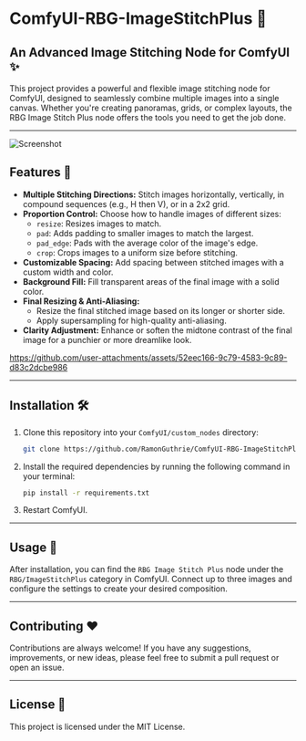 # ComfyUI-RBG-ImageStitchPlus 🧩

## An Advanced Image Stitching Node for ComfyUI ✨

This project provides a powerful and flexible image stitching node for ComfyUI, designed to seamlessly combine multiple images into a single canvas. Whether you're creating panoramas, grids, or complex layouts, the RBG Image Stitch Plus node offers the tools you need to get the job done.

---
![Screenshot](https://github.com/user-attachments/assets/9bc5e84f-4d33-46d5-b5c1-0fc21ef7699d)
## Features 🚀

-   **Multiple Stitching Directions:** Stitch images horizontally, vertically, in compound sequences (e.g., H then V), or in a 2x2 grid.
-   **Proportion Control:** Choose how to handle images of different sizes:
    -   `resize`: Resizes images to match.
    -   `pad`: Adds padding to smaller images to match the largest.
    -   `pad_edge`: Pads with the average color of the image's edge.
    -   `crop`: Crops images to a uniform size before stitching.
-   **Customizable Spacing:** Add spacing between stitched images with a custom width and color.
-   **Background Fill:** Fill transparent areas of the final image with a solid color.
-   **Final Resizing & Anti-Aliasing:**
    -   Resize the final stitched image based on its longer or shorter side.
    -   Apply supersampling for high-quality anti-aliasing.
-   **Clarity Adjustment:** Enhance or soften the midtone contrast of the final image for a punchier or more dreamlike look.



https://github.com/user-attachments/assets/52eec166-9c79-4583-9c89-d83c2dcbe986

---

## Installation 🛠️

1.  Clone this repository into your `ComfyUI/custom_nodes` directory:
    ```bash
    git clone https://github.com/RamonGuthrie/ComfyUI-RBG-ImageStitchPlus.git
    ```
2.  Install the required dependencies by running the following command in your terminal:
    ```bash
    pip install -r requirements.txt
    ```
3. Restart ComfyUI.

---

## Usage 🚀

After installation, you can find the `RBG Image Stitch Plus` node under the `RBG/ImageStitchPlus` category in ComfyUI. Connect up to three images and configure the settings to create your desired composition.

---

## Contributing ❤️

Contributions are always welcome! If you have any suggestions, improvements, or new ideas, please feel free to submit a pull request or open an issue.

---

## License 📜

This project is licensed under the MIT License.
